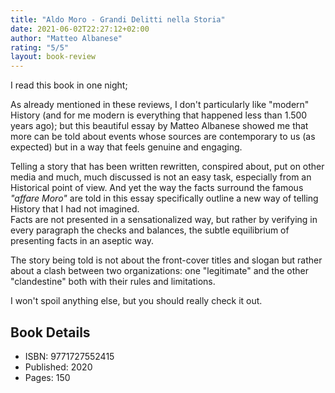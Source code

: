 ```yaml
---
title: "Aldo Moro - Grandi Delitti nella Storia"
date: 2021-06-02T22:27:12+02:00
author: "Matteo Albanese"
rating: "5/5"
layout: book-review
---
```


I read this book in one night;  

As already mentioned in these reviews, I don't particularly like "modern"
History (and for me modern is everything that happened less than 1.500 years
ago); but this beautiful essay by Matteo Albanese showed me that more can be
told about events whose sources are contemporary to us (as expected) but in
a way that feels genuine and engaging.

Telling a story that has been written rewritten, conspired about, put on other
media and much, much discussed is not an easy task, especially from an
Historical point of view. And yet the way the facts surround the famous
*"affare Moro"* are told in this essay specifically outline a new way of
telling History that I had not imagined.  
Facts are not presented in a sensationalized way, but rather by verifying in
every paragraph the checks and balances, the subtle equilibrium of presenting
facts in an aseptic way.

The story being told is not about the front-cover titles and slogan but rather
about a clash between two organizations: one "legitimate" and the other
"clandestine" both with their rules and limitations.

I won't spoil anything else, but you should really check it out.

## Book Details

- ISBN: 9771727552415
- Published: 2020
- Pages: 150
